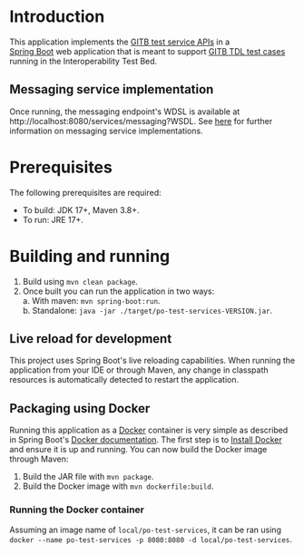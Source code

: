 # Introduction

This application implements the [GITB test service APIs](https://www.itb.ec.europa.eu/docs/services/latest/) in a  
[Spring Boot](https://spring.io/projects/spring-boot) web application that is meant to support
[GITB TDL test cases](https://www.itb.ec.europa.eu/docs/tdl/latest/) running in the Interoperability Test Bed. 

## Messaging service implementation

Once running, the messaging endpoint's WDSL is available at http://localhost:8080/services/messaging?WSDL. See
[here](https://www.itb.ec.europa.eu/docs/services/latest/messaging/) for further information on messaging service implementations.

# Prerequisites

The following prerequisites are required:
* To build: JDK 17+, Maven 3.8+.
* To run: JRE 17+.

# Building and running

1. Build using `mvn clean package`.
2. Once built you can run the application in two ways:  
  a. With maven: `mvn spring-boot:run`.  
  b. Standalone: `java -jar ./target/po-test-services-VERSION.jar`.

## Live reload for development

This project uses Spring Boot's live reloading capabilities. When running the application from your IDE or through
Maven, any change in classpath resources is automatically detected to restart the application.

## Packaging using Docker

Running this application as a [Docker](https://www.docker.com/) container is very simple as described in Spring Boot's
[Docker documentation](https://spring.io/guides/gs/spring-boot-docker/). The first step is to 
[Install Docker](https://docs.docker.com/install/) and ensure it is up and running. You can now build the Docker image
through Maven:
1. Build the JAR file with `mvn package`.
2. Build the Docker image with `mvn dockerfile:build`.

### Running the Docker container

Assuming an image name of `local/po-test-services`, it can be ran using `docker --name po-test-services -p 8080:8080 -d local/po-test-services`.
